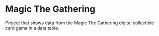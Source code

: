# Magic The Gathering

Project that shows data from the Magic The Gathering digital collectible card game in a data table.


